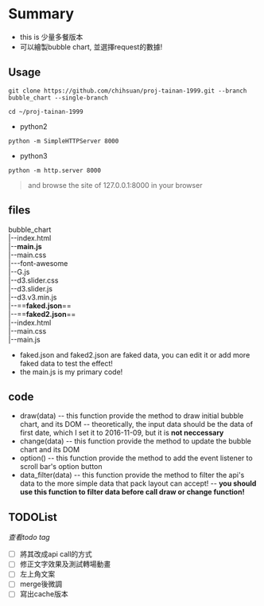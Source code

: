 

# Summary
- this is 少量多餐版本
- 可以繪製bubble chart, 並選擇request的數據!
## Usage

```
git clone https://github.com/chihsuan/proj-tainan-1999.git --branch bubble_chart --single-branch

cd ~/proj-tainan-1999
```
- python2
```
python -m SimpleHTTPServer 8000
```
- python3
```
python -m http.server 8000
```
> and browse the site of 127.0.0.1:8000 in your browser  

## files
bubble_chart  
|--index.html  
|--**main.js**  
|--main.css  
|---font-awesome  
|--G.js  
|--d3.slider.css  
|--d3.slider.js  
|--d3.v3.min.js  
|--==**faked.json**==  
|--==**faked2.json**==  
|--index.html  
|--main.css  
|--main.js  

- faked.json and faked2.json are faked data, you can edit it or add more faked data to test the effect!  
- the main.js is my primary code!  

## code 
- draw(data)
-- this function provide the method to draw initial bubble chart, and its DOM
-- theoretically, the input data should be the data of first date, which I set it to 2016-11-09, but it is **not neccessary**
- change(data)
-- this function provide the method to update the bubble chart and its DOM
- option()
-- this function provide the method to add the event listener to scroll bar's option button
- data_filter(data)
-- this function provide the method to filter the api's data to the more simple data that pack layout can accept!
-- **you should use this function to filter data before call draw or change function!**  

## TODOList
*查看todo tag*
- [ ] 將其改成api call的方式
- [ ] 修正文字效果及測試轉場動畫
- [ ] 左上角文案
- [ ] merge後微調
- [ ] 寫出cache版本
